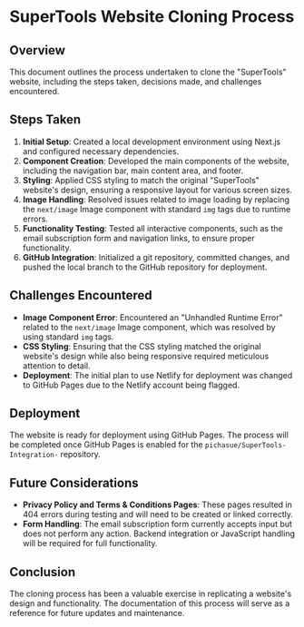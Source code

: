 # SuperTools Website Cloning Process

## Overview
This document outlines the process undertaken to clone the "SuperTools" website, including the steps taken, decisions made, and challenges encountered.

## Steps Taken
1. **Initial Setup**: Created a local development environment using Next.js and configured necessary dependencies.
2. **Component Creation**: Developed the main components of the website, including the navigation bar, main content area, and footer.
3. **Styling**: Applied CSS styling to match the original "SuperTools" website's design, ensuring a responsive layout for various screen sizes.
4. **Image Handling**: Resolved issues related to image loading by replacing the `next/image` Image component with standard `img` tags due to runtime errors.
5. **Functionality Testing**: Tested all interactive components, such as the email subscription form and navigation links, to ensure proper functionality.
6. **GitHub Integration**: Initialized a git repository, committed changes, and pushed the local branch to the GitHub repository for deployment.

## Challenges Encountered
- **Image Component Error**: Encountered an "Unhandled Runtime Error" related to the `next/image` Image component, which was resolved by using standard `img` tags.
- **CSS Styling**: Ensuring that the CSS styling matched the original website's design while also being responsive required meticulous attention to detail.
- **Deployment**: The initial plan to use Netlify for deployment was changed to GitHub Pages due to the Netlify account being flagged.

## Deployment
The website is ready for deployment using GitHub Pages. The process will be completed once GitHub Pages is enabled for the `pichasue/SuperTools-Integration-` repository.

## Future Considerations
- **Privacy Policy and Terms & Conditions Pages**: These pages resulted in 404 errors during testing and will need to be created or linked correctly.
- **Form Handling**: The email subscription form currently accepts input but does not perform any action. Backend integration or JavaScript handling will be required for full functionality.

## Conclusion
The cloning process has been a valuable exercise in replicating a website's design and functionality. The documentation of this process will serve as a reference for future updates and maintenance.
